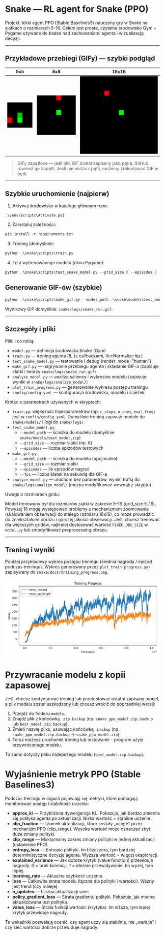 # Snake — RL agent for Snake (PPO)

Projekt: lekki agent PPO (Stable Baselines3) nauczony gry w Snake na siatkach o rozmiarach 5–16. Celem jest proste, czytelne środowisko Gym + Pygame używane do badań nad zachowaniami agenta i wizualizacją decyzji.

---

## Przykładowe przebiegi (GIFy) — szybki podgląd

| 5x5 | 8x8 | 16x16 |
|:---:|:---:|:----:|
| ![snake run 5](docs/snake_run_5.gif) | ![snake run 8](docs/snake_run_8.gif) | ![snake run 16](docs/snake_run_16.gif) |

> GIFy zapętlone — jeśli plik GIF został zapisany jako pętla, GitHub również go zapętli. Jeśli nie widzisz pętli, możemy zrekodować GIF w pętli.

---

## Szybkie uruchomienie (najpierw)

1. Aktywuj środowisko w katalogu głównym repo:
```powershell
.\venv\Scripts\Activate.ps1
```
2. Zainstaluj zależności:
```powershell
pip install -r requirements.txt
```
3. Trening (domyślnie):
```powershell
python .\snake\scripts\train.py
```
4. Test wytrenowanego modelu (okno Pygame):
```powershell
python .\snake\scripts\test_snake_model.py --grid_size 8 --episodes 2
```

## Generowanie GIF-ów (szybkie)

```powershell
python .\snake\scripts\make_gif.py --model_path .\snake\models\best_model.zip --grid_size 8 --episodes 1 --fps 8
```

Wynikowy GIF domyślnie: `snake/logs/snake_run.gif`.

---

## Szczegóły i pliki

Pliki i co robią:
- `model.py` — definicja środowiska Snake (Gym)
- `train.py` — trening agenta RL (z callbackami, VecNormalize itp.)
- `test_snake_model.py` — testowanie i debug (render_mode="human")
- `make_gif.py` — nagrywanie przebiegu agenta i składanie GIF-a (zapisuje klatki i tworzy `snake/logs/snake_run.gif`)
- `analyze_model.py` — analiza saliency i wykresów modelu (zapisuje wyniki w `snake/logs/analize_model/`)
- `plot_train_progress.py` — generowanie wykresu postępu treningu
- `config/config.yaml` — konfiguracja środowiska, modelu i ścieżek

Krótko o parametrach używanych w skryptach:
- `train.py`: większość hiperparametrów (np. `n_steps`, `n_envs`, `eval_freq`) jest w `config/config.yaml`. Domyślnie trening zapisuje modele do `snake/models/` i logi do `snake/logs/`.
- `test_snake_model.py`:
  - `--model_path` — ścieżka do modelu (domyślnie `snake/models/best_model.zip`)
  - `--grid_size` — rozmiar siatki (np. 8)
  - `--episodes` — liczba epizodów testowych
- `make_gif.py`:
  - `--model_path` — ścieżka do modelu (opcjonalne)
  - `--grid_size` — rozmiar siatki
  - `--episodes` — ile epizodów nagrać
  - `--fps` — liczba klatek na sekundę dla GIF-a
- `analyze_model.py` — uruchom bez parametrów, wyniki trafią do `snake/logs/analize_model/` (można modyfikować wewnątrz skryptu)

Uwaga o rozmiarach gridu:

Model trenowany był dla rozmiarów siatki w zakresie 5–16 (grid_size 5..16). Powyżej 16 mogą występować problemy z mechanizmem zoomowania (skalowaniem obserwacji do stałego rozmiaru 16x16), co może prowadzić do zniekształceń obrazu i gorszej jakości obserwacji. Jeśli chcesz trenować dla większych gridów, najlepiej dostosować wartość `FIXED_OBS_SIZE` w `model.py` lub zmodyfikować preprocessing obrazu.

---

## Trening i wyniki

Poniżej przykładowy wykres postępu treningu (średnia nagroda / epizod podczas treningu). Wykres generowany przez `plot_train_progress.py` i zapisywany do `snake/docs/training_progress.png`.

![Training progress](docs/training_progress.png)


# Przywracanie modelu z kopii zapasowej

Jeśli chcesz kontynuować trening lub przetestować ostatni zapisany model, a plik modelu został uszkodzony lub chcesz wrócić do poprzedniej wersji:

1. Przejdź do folderu `models`.
2. Znajdź plik z końcówką `.zip.backup` (np. `snake_ppo_model.zip.backup` lub `best_model.zip.backup`).
3. Zmień nazwę pliku, usuwając końcówkę `.backup` (np. `snake_ppo_model.zip.backup` → `snake_ppo_model.zip`).
4. Teraz możesz uruchomić trening lub testowanie – program użyje przywróconego modelu.

To samo dotyczy pliku najlepszego modelu (`best_model.zip.backup`).

# Wyjaśnienie metryk PPO (Stable Baselines3)

Podczas treningu w logach pojawiają się metryki, które pomagają monitorować postęp i stabilność uczenia:

- **approx_kl** — Przybliżona dywergencja KL. Pokazuje, jak bardzo zmieniła się polityka agenta po aktualizacji. Niska wartość = stabilne uczenie.
- **clip_fraction** — Ułamek aktualizacji, które zostały „ucięte” przez mechanizm PPO (clip_range). Wysoka wartość może oznaczać zbyt duże zmiany polityki.
- **clip_range** — Maksymalny zakres zmiany polityki w jednej aktualizacji (ustawienie PPO).
- **entropy_loss** — Entropia polityki. Im bliżej zera, tym bardziej deterministyczne decyzje agenta. Wyższa wartość = więcej eksploracji.
- **explained_variance** — Jak dobrze krytyk (value function) przewiduje nagrody. 0 = brak korelacji, 1 = idealne przewidywanie. Im wyżej, tym lepiej.
- **learning_rate** — Aktualna szybkość uczenia.
- **loss** — Całkowita strata modelu (łączna dla polityki i wartości). Ważny jest trend (czy maleje).
- **n_updates** — Liczba aktualizacji sieci.
- **policy_gradient_loss** — Strata gradientu polityki. Pokazuje, jak mocno aktualizowana jest polityka.
- **value_loss** — Strata funkcji wartości (krytyka). Im niższa, tym lepiej krytyk przewiduje nagrody.

Te wskaźniki pozwalają ocenić, czy agent uczy się stabilnie, nie „wariuje” i czy sieć wartości dobrze przewiduje nagrody.